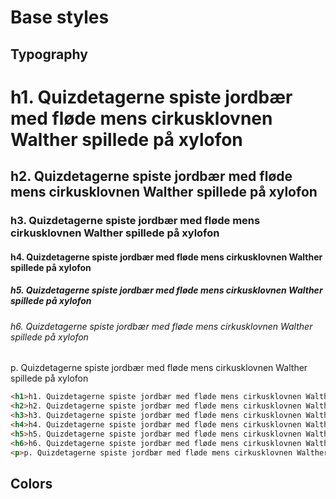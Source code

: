 # Base styles

## Typography

<div class="custom"> 
<h1>h1. Quizdetagerne spiste jordbær med fløde mens cirkusklovnen Walther spillede på xylofon</h1>
<h2>h2. Quizdetagerne spiste jordbær med fløde mens cirkusklovnen Walther spillede på xylofon</h2>
<h3>h3. Quizdetagerne spiste jordbær med fløde mens cirkusklovnen Walther spillede på xylofon</h3>
<h4>h4. Quizdetagerne spiste jordbær med fløde mens cirkusklovnen Walther spillede på xylofon</h4>
<h5>h5. Quizdetagerne spiste jordbær med fløde mens cirkusklovnen Walther spillede på xylofon</h5>
<h6>h6. Quizdetagerne spiste jordbær med fløde mens cirkusklovnen Walther spillede på xylofon</h6>
<p>p. Quizdetagerne spiste jordbær med fløde mens cirkusklovnen Walther spillede på xylofon</p>
</div>

```html
<h1>h1. Quizdetagerne spiste jordbær med fløde mens cirkusklovnen Walther spillede på xylofon</h1>
<h2>h2. Quizdetagerne spiste jordbær med fløde mens cirkusklovnen Walther spillede på xylofon</h2>
<h3>h3. Quizdetagerne spiste jordbær med fløde mens cirkusklovnen Walther spillede på xylofon</h3>
<h4>h4. Quizdetagerne spiste jordbær med fløde mens cirkusklovnen Walther spillede på xylofon</h4>
<h5>h5. Quizdetagerne spiste jordbær med fløde mens cirkusklovnen Walther spillede på xylofon</h5>
<h6>h6. Quizdetagerne spiste jordbær med fløde mens cirkusklovnen Walther spillede på xylofon</h6>
<p>p. Quizdetagerne spiste jordbær med fløde mens cirkusklovnen Walther spillede på xylofon</p>
```
## Colors